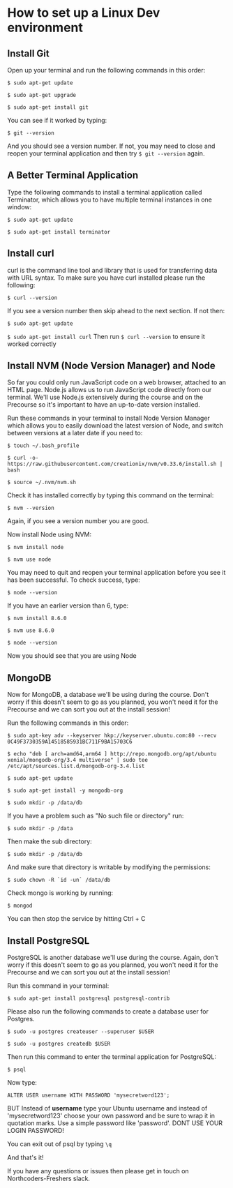 # How to set up a Linux Dev environment


## Install Git

Open up your terminal and run the following commands in this order:

`$ sudo apt-get update`

`$ sudo apt-get upgrade`

`$ sudo apt-get install git`

You can see if it worked by typing:

`$ git --version`

And you should see a version number. If not, you may need to close and reopen your terminal application and then try `$ git --version` again.


## A Better Terminal Application

Type the following commands to install a terminal application called Terminator, which allows you to have multiple terminal instances in one window:

`$ sudo apt-get update`

`$ sudo apt-get install terminator`

## Install curl

curl is the command line tool and library that is used for transferring data with URL syntax. To make sure you have curl installed please run the following:

`$ curl --version`

If you see a version number then skip ahead to the next section. If not then:

`$ sudo apt-get update`

`$ sudo apt-get install curl`
Then run `$ curl --version` to ensure it worked correctly

## Install NVM (Node Version Manager) and Node

So far you could only run JavaScript code on a web browser, attached to an HTML page. Node.js allows us to run JavaScript code directly from our terminal. We'll use Node.js extensively during the course and on the Precourse so it's important to have an up-to-date version installed.


Run these commands in your terminal to install Node Version Manager which allows you to easily download the latest version of Node, and switch between versions at a later date if you need to:

`$ touch ~/.bash_profile`

`$ curl -o- https://raw.githubusercontent.com/creationix/nvm/v0.33.6/install.sh | bash`

`$ source ~/.nvm/nvm.sh`

Check it has installed correctly by typing this command on the terminal:

`$ nvm --version`

Again, if you see a version number you are good.

Now install Node using NVM:

`$ nvm install node`

`$ nvm use node`

You may need to quit and reopen your terminal application before you see it has been successful. To check success, type:

`$ node --version`

If you have an earlier version than 6, type:

`$ nvm install 8.6.0`

`$ nvm use 8.6.0`

`$ node --version` 

Now you should see that you are using Node 

## MongoDB

Now for MongoDB, a database we'll be using during the course. Don't worry if this doesn't seem to go as you planned, you won't need it for the Precourse and we can sort you out at the install session!

Run the following commands in this order:

`$ sudo apt-key adv --keyserver hkp://keyserver.ubuntu.com:80 --recv 0C49F3730359A14518585931BC711F9BA15703C6`

`$ echo "deb [ arch=amd64,arm64 ] http://repo.mongodb.org/apt/ubuntu xenial/mongodb-org/3.4 multiverse" | sudo tee /etc/apt/sources.list.d/mongodb-org-3.4.list`

`$ sudo apt-get update`

`$ sudo apt-get install -y mongodb-org`

`$ sudo mkdir -p /data/db`

If you have a problem such as "No such file or directory" run:

`$ sudo mkdir -p /data`

Then make the sub directory:

`$ sudo mkdir -p /data/db`

And make sure that directory is writable by modifying the permissions:

```
$ sudo chown -R `id -un` /data/db
```

Check mongo is working by running:

`$ mongod`


You can then stop the service by hitting Ctrl + C

## Install PostgreSQL

PostgreSQL is another database we'll use during the course. Again, don't worry if this doesn't seem to go as you planned, you won't need it for the Precourse and we can sort you out at the install session!

Run this command in your terminal:

`$ sudo apt-get install postgresql postgresql-contrib`

Please also run the following commands to create a database user for Postgres.

`$ sudo -u postgres createuser --superuser $USER`

`$ sudo -u postgres createdb $USER`

Then run this command to enter the terminal application for PostgreSQL:

`$ psql`

Now type:

`ALTER USER username WITH PASSWORD 'mysecretword123';`

BUT Instead of **username** type your Ubuntu username and instead of 'mysecretword123' choose your own password and be sure to wrap it in quotation marks. Use a simple password like 'password'. DONT USE YOUR LOGIN PASSWORD!

You can exit out of psql by typing `\q`

And that's it!

If you have any questions or issues then please get in touch on Northcoders-Freshers slack.